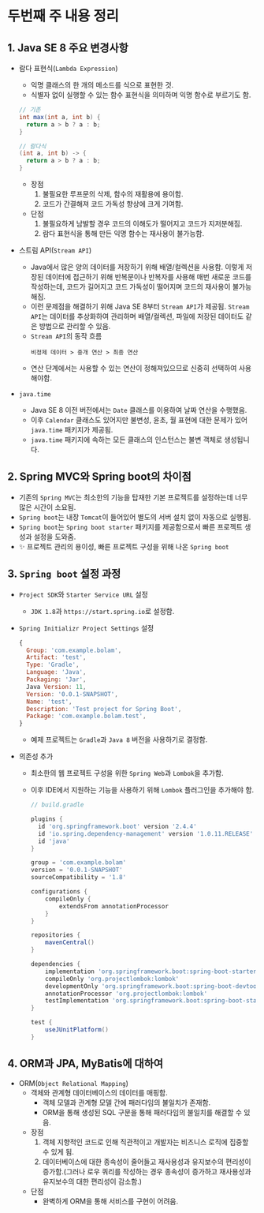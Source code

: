 # 두번째 주 내용 정리

## 1. Java SE 8 주요 변경사항

- 람다 표현식(`Lambda Expression`)

  - 익명 클래스의 한 개의 메소드를 식으로 표현한 것.
  - 식별자 없이 실행할 수 있는 함수 표현식을 의미하며 익명 함수로 부르기도 함.

  ```java
  // 기존
  int max(int a, int b) {
    return a > b ? a : b;
  }

  // 람다식
  (int a, int b) -> {
    return a > b ? a : b;
  }
  ```

  - 장점
    1. 불필요한 루프문의 삭제, 함수의 재활용에 용이함.
    2. 코드가 간결해져 코드 가독성 향상에 크게 기여함.
  - 단점
    1. 불필요하게 남발할 경우 코드의 이해도가 떨어지고 코드가 지저분해짐.
    2. 람다 표현식을 통해 만든 익명 함수는 재사용이 불가능함.

- 스트림 API(`Stream API`)

  - Java에서 많은 양의 데이터를 저장하기 위해 배열/컬렉션을 사용함. 이렇게 저장된 데이터에 접근하기 위해 반복문이나 반복자를 사용해 매번 새로운 코드를 작성하는데, 코드가 길어지고 코드 가독성이 떨어지며 코드의 재사용이 불가능해짐.
  - 이런 문제점을 해결하기 위해 Java SE 8부터 `Stream API`가 제공됨. `Stream API`는 데이터를 추상화하여 관리하며 배열/컬렉션, 파일에 저장된 데이터도 같은 방법으로 관리할 수 있음.
  - `Stream API`의 동작 흐름
    ```
    비정제 데이터 > 중개 연산 > 최종 연산
    ```
  - 연산 단계에서는 사용할 수 있는 연산이 정해져있으므로 신중히 선택하여 사용해야함.

- `java.time`
  - Java SE 8 이전 버전에서는 `Date` 클래스를 이용하여 날짜 연산을 수행했음.
  - 이후 `Calendar` 클래스도 있어지만 불변성, 윤초, 월 표현에 대한 문제가 있어 `java.time` 패키지가 제공됨.
  - `java.time` 패키지에 속하는 모든 클래스의 인스턴스는 불변 객체로 생성됩니다.

## 2. Spring MVC와 Spring boot의 차이점

- 기존의 `Spring MVC`는 최소한의 기능을 탑재한 기본 프로젝트를 설정하는데 너무 많은 시간이 소요됨.
- `Spring boot`는 내장 `Tomcat`이 들어있어 별도의 서버 설치 없이 자동으로 실행됨.
- `Spring boot`는 `Spring boot starter` 패키지를 제공함으로서 빠른 프로젝트 생성과 설정을 도와줌.
- ✨ 프로젝트 관리의 용이성, 빠른 프로젝트 구성을 위해 나온 `Spring boot`

## 3. `Spring boot` 설정 과정

- `Project SDK`와 `Starter Service URL` 설정

  - `JDK 1.8`과 `https://start.spring.io`로 설정함.

- `Spring Initializr Project Settings` 설정

  ```js
  {
    Group: 'com.example.bolam',
    Artifact: 'test',
    Type: 'Gradle',
    Language: 'Java',
    Packaging: 'Jar',
    Java Version: 11,
    Version: '0.0.1-SNAPSHOT',
    Name: 'test',
    Description: 'Test project for Spring Boot',
    Package: 'com.example.bolam.test',
  }
  ```

  - 예제 프로젝트는 `Gradle`과 `Java 8` 버전을 사용하기로 결정함.

- 의존성 추가

  - 최소한의 웹 프로젝트 구성을 위한 `Spring Web`과 `Lombok`을 추가함.
  - 이후 IDE에서 지원하는 기능을 사용하기 위해 `Lombok` 플러그인을 추가해야 함.

    ```gradle
    // build.gradle

    plugins {
      id 'org.springframework.boot' version '2.4.4'
      id 'io.spring.dependency-management' version '1.0.11.RELEASE'
      id 'java'
    }

    group = 'com.example.bolam'
    version = '0.0.1-SNAPSHOT'
    sourceCompatibility = '1.8'

    configurations {
        compileOnly {
            extendsFrom annotationProcessor
        }
    }

    repositories {
        mavenCentral()
    }

    dependencies {
        implementation 'org.springframework.boot:spring-boot-starter-web'
        compileOnly 'org.projectlombok:lombok'
        developmentOnly 'org.springframework.boot:spring-boot-devtools'
        annotationProcessor 'org.projectlombok:lombok'
        testImplementation 'org.springframework.boot:spring-boot-starter-test'
    }

    test {
        useJUnitPlatform()
    }
    ```

## 4. ORM과 JPA, MyBatis에 대하여

- ORM(`Object Relational Mapping`)
  - 객체와 관계형 데이터베이스의 데이터를 매핑함.
    - 객체 모델과 관계형 모델 간에 패러다임의 불일치가 존재함.
    - ORM을 통해 생성된 SQL 구문을 통해 패러다임의 불일치를 해결할 수 있음.
  - 장점
    1. 객체 지향적인 코드로 인해 직관적이고 개발자는 비즈니스 로직에 집중할 수 있게 됨.
    2. 데이터베이스에 대한 종속성이 줄어들고 재사용성과 유지보수의 편리성이 증가함.(그러나 로우 쿼리를 작성하는 경우 종속성이 증가하고 재사용성과 유지보수의 대한 편리성이 감소함.)
  - 단점
    - 완벽하게 ORM을 통해 서비스를 구현이 어려움.
